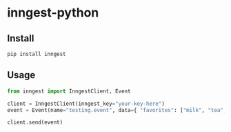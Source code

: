 # inngest-python


## Install

```
pip install inngest
```

## Usage

```python
from inngest import InngestClient, Event

client = InngestClient(inngest_key="your-key-here")
event = Event(name="testing.event", data={ "favorites": ["milk", "tea", "eggs"] })

client.send(event)
```
